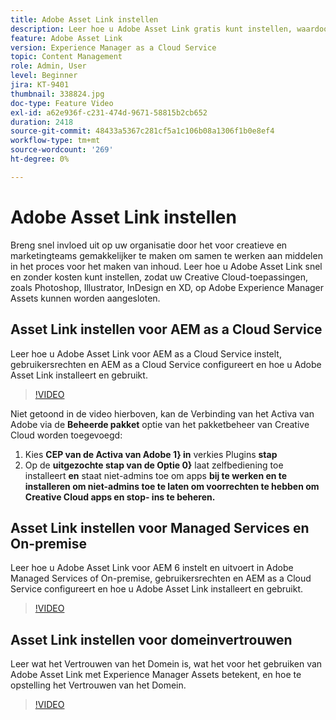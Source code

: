 ```yaml
---
title: Adobe Asset Link instellen
description: Leer hoe u Adobe Asset Link gratis kunt instellen, waardoor uw Creative Cloud-toepassingen, zoals Photoshop, Illustrator, InDesign en XD, worden verbonden met Adobe Experience Manager Assets.
feature: Adobe Asset Link
version: Experience Manager as a Cloud Service
topic: Content Management
role: Admin, User
level: Beginner
jira: KT-9401
thumbnail: 338824.jpg
doc-type: Feature Video
exl-id: a62e936f-c231-474d-9671-58815b2cb652
duration: 2418
source-git-commit: 48433a5367c281cf5a1c106b08a1306f1b0e8ef4
workflow-type: tm+mt
source-wordcount: '269'
ht-degree: 0%

---
```


# Adobe Asset Link instellen

Breng snel invloed uit op uw organisatie door het voor creatieve en marketingteams gemakkelijker te maken om samen te werken aan middelen in het proces voor het maken van inhoud. Leer hoe u Adobe Asset Link snel en zonder kosten kunt instellen, zodat uw Creative Cloud-toepassingen, zoals Photoshop, Illustrator, InDesign en XD, op Adobe Experience Manager Assets kunnen worden aangesloten.

## Asset Link instellen voor AEM as a Cloud Service

Leer hoe u Adobe Asset Link voor AEM as a Cloud Service instelt, gebruikersrechten en AEM as a Cloud Service configureert en hoe u Adobe Asset Link installeert en gebruikt.

>[!VIDEO](https://video.tv.adobe.com/v/338824?quality=12&learn=on)

Niet getoond in de video hierboven, kan de Verbinding van het Activa van Adobe via de __Beheerde pakket__ optie van het pakketbeheer van Creative Cloud worden toegevoegd:

1. Kies __CEP van de Activa van Adobe 1&rbrace; in__ verkies Plugins __stap__
2. Op de __uitgezochte stap van de Optie 0&rbrace;__ laat zelfbediening toe installeert __en__ staat niet-admins toe om apps __bij te werken en te installeren om niet-admins toe te laten om voorrechten te hebben om Creative Cloud apps en stop- ins te beheren.__

## Asset Link instellen voor Managed Services en On-premise

Leer hoe u Adobe Asset Link voor AEM 6 instelt en uitvoert in Adobe Managed Services of On-premise, gebruikersrechten en AEM as a Cloud Service configureert en hoe u Adobe Asset Link installeert en gebruikt.

>[!VIDEO](https://video.tv.adobe.com/v/338823?quality=12&learn=on)


## Asset Link instellen voor domeinvertrouwen

Leer wat het Vertrouwen van het Domein is, wat het voor het gebruiken van Adobe Asset Link met Experience Manager Assets betekent, en hoe te opstelling het Vertrouwen van het Domein.

>[!VIDEO](https://video.tv.adobe.com/v/338825?quality=12&learn=on)
